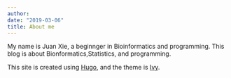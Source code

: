```yaml
---
author: 
date: "2019-03-06"
title: About me
---
```


My name is Juan Xie, a beginnger in Bioinformatics and programming. This blog is about Bionformatics,Statistics, and programming. 

This site is created using [Hugo](https://gohugo.io/), and the theme is [Ivy](https://github.com/dmulholland/ivy).
